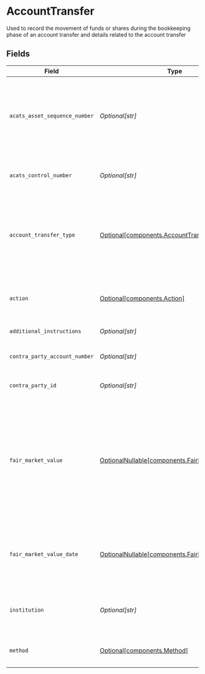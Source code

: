 # AccountTransfer

Used to record the movement of funds or shares during the bookkeeping phase of an account transfer and details related to the account transfer


## Fields

| Field                                                                                                                                                              | Type                                                                                                                                                               | Required                                                                                                                                                           | Description                                                                                                                                                        | Example                                                                                                                                                            |
| ------------------------------------------------------------------------------------------------------------------------------------------------------------------ | ------------------------------------------------------------------------------------------------------------------------------------------------------------------ | ------------------------------------------------------------------------------------------------------------------------------------------------------------------ | ------------------------------------------------------------------------------------------------------------------------------------------------------------------ | ------------------------------------------------------------------------------------------------------------------------------------------------------------------ |
| `acats_asset_sequence_number`                                                                                                                                      | *Optional[str]*                                                                                                                                                    | :heavy_minus_sign:                                                                                                                                                 | sequence number assigned by the DTCC ACATS transfer system for each asset transferred                                                                              | 20240424178509                                                                                                                                                     |
| `acats_control_number`                                                                                                                                             | *Optional[str]*                                                                                                                                                    | :heavy_minus_sign:                                                                                                                                                 | the unique transfer Identifier assigned by NSCC                                                                                                                    | 20240360002172                                                                                                                                                     |
| `account_transfer_type`                                                                                                                                            | [Optional[components.AccountTransferType]](../../models/components/accounttransfertype.md)                                                                         | :heavy_minus_sign:                                                                                                                                                 | The type of asset movement being performed within the lifecycle of an account transfer process                                                                     | FULL_ACCOUNT_TRANSFER                                                                                                                                              |
| `action`                                                                                                                                                           | [Optional[components.Action]](../../models/components/action.md)                                                                                                   | :heavy_minus_sign:                                                                                                                                                 | Indicates whether the account transfer is incoming or outgoing                                                                                                     | INCOMING                                                                                                                                                           |
| `additional_instructions`                                                                                                                                          | *Optional[str]*                                                                                                                                                    | :heavy_minus_sign:                                                                                                                                                 | Free form text field                                                                                                                                               | Account Transfer instruction                                                                                                                                       |
| `contra_party_account_number`                                                                                                                                      | *Optional[str]*                                                                                                                                                    | :heavy_minus_sign:                                                                                                                                                 | account number at the contra firm                                                                                                                                  | DBtvTOGIqBu5Pmz9Y14laM6G5jWTACMvwCV22nLYteo                                                                                                                        |
| `contra_party_id`                                                                                                                                                  | *Optional[str]*                                                                                                                                                    | :heavy_minus_sign:                                                                                                                                                 | contra party identifier                                                                                                                                            | 9999                                                                                                                                                               |
| `fair_market_value`                                                                                                                                                | [OptionalNullable[components.FairMarketValue]](../../models/components/fairmarketvalue.md)                                                                         | :heavy_minus_sign:                                                                                                                                                 | Total value of the securities being transferred. Used for sponsored transfers activity to ensure cost basis is accurately moved with the assets to the new account | {<br/>"value": "0.25"<br/>}                                                                                                                                        |
| `fair_market_value_date`                                                                                                                                           | [OptionalNullable[components.FairMarketValueDate]](../../models/components/fairmarketvaluedate.md)                                                                 | :heavy_minus_sign:                                                                                                                                                 | Date from which the asset was valued and used in the fair market value calculation                                                                                 | {<br/>"day": 28,<br/>"month": 7,<br/>"year": 2025<br/>}                                                                                                            |
| `institution`                                                                                                                                                      | *Optional[str]*                                                                                                                                                    | :heavy_minus_sign:                                                                                                                                                 | Contra party institution for the account transfer                                                                                                                  | Schwab                                                                                                                                                             |
| `method`                                                                                                                                                           | [Optional[components.Method]](../../models/components/method.md)                                                                                                   | :heavy_minus_sign:                                                                                                                                                 | the method used for the account transfer                                                                                                                           | ACATS                                                                                                                                                              |